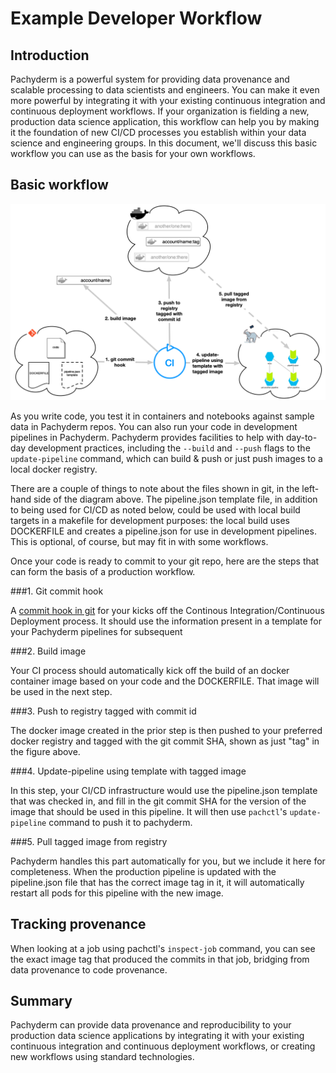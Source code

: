 # Example Developer Workflow

## Introduction

Pachyderm is a powerful system for providing data provenance and scalable processing to data scientists and engineers.  You can make it even more powerful by integrating it with your existing continuous integration and continuous deployment workflows. If your organization is fielding a new, production data science application, this workflow can help you by making it the foundation of new CI/CD processes you establish within your data science and engineering groups. In this document, we&#39;ll discuss this basic workflow you can use as the basis for your own workflows.



## Basic workflow

![alt tag](developer_workflow.png)

As you write code, you test it in containers and notebooks against sample data in Pachyderm repos.  You can also run your code in development pipelines in Pachyderm.  Pachyderm provides facilities to help with day-to-day development practices, including the ``--build`` and ``--push`` flags to the ``update-pipeline`` command, which can build &amp; push or just push images to a local docker registry.

There are a couple of things to note about the files shown in git, in the left-hand side of the diagram above.  The pipeline.json template file, in addition to being used for CI/CD as noted below,  could be used with local build targets in a makefile for development purposes: the local build uses DOCKERFILE and creates a pipeline.json for use in development pipelines.  This is optional, of course, but may fit in with some workflows.

Once your code is ready to commit to your git repo, here are the steps that can form the basis of a production workflow.

###1. Git commit hook

A [commit hook in git](https://git-scm.com/book/en/v2/Customizing-Git-Git-Hooks) for your kicks off the
Continous Integration/Continuous Deployment process.  It should  use the information present in a template for your Pachyderm pipelines for subsequent

###2. Build image

Your CI process should automatically kick off the build of an docker container image based on your code and the DOCKERFILE. That image will be used in the next step.

###3. Push to registry tagged with commit id

The docker image created in the prior step is then pushed to your preferred docker registry and tagged with the git commit SHA, shown as just &quot;tag&quot; in the figure above.

###4. Update-pipeline using template with tagged image

In this step, your CI/CD infrastructure would use the pipeline.json template that was checked in, and fill in the git commit SHA for the version of the image that should be used in this pipeline.  It will then use ``pachctl``&#39;s ``update-pipeline`` command to push it to pachyderm.

###5. Pull tagged image from registry

Pachyderm handles this part automatically for you, but we include it here for completeness.  When the production pipeline is updated with the pipeline.json file that has the correct image tag in it, it will automatically restart all pods for this pipeline with the new image.

## Tracking provenance

When looking at a job using pachctl&#39;s ``inspect-job`` command, you can see the exact image tag that produced the commits in that job, bridging from data provenance to code provenance.

## Summary

Pachyderm can provide data provenance and reproducibility to your production data science applications by integrating it with your existing continuous integration and continuous deployment workflows, or creating new workflows using standard technologies.
